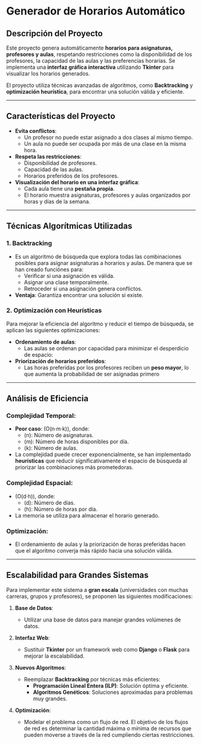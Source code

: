 # **Generador de Horarios Automático**

## **Descripción del Proyecto**
Este proyecto genera automáticamente **horarios para asignaturas, profesores y aulas**, respetando restricciones como la disponibilidad de los profesores, la capacidad de las aulas y las preferencias horarias. Se implementa una **interfaz gráfica interactiva** utilizando **Tkinter** para visualizar los horarios generados.

El proyecto utiliza técnicas avanzadas de algoritmos, como **Backtracking** y **optimización heurística**, para encontrar una solución válida y eficiente.

---

## **Características del Proyecto**
- **Evita conflictos**:
  - Un profesor no puede estar asignado a dos clases al mismo tiempo.
  - Un aula no puede ser ocupada por más de una clase en la misma hora.
- **Respeta las restricciones**:
  - Disponibilidad de profesores.
  - Capacidad de las aulas.
  - Horarios preferidos de los profesores.
- **Visualización del horario en una interfaz gráfica**:
  - Cada aula tiene una **pestaña propia**.
  - El horario muestra asignaturas, profesores y aulas organizados por horas y días de la semana.

---

## **Técnicas Algorítmicas Utilizadas**

### **1. Backtracking**
- Es un algoritmo de búsqueda que explora todas las combinaciones posibles para asignar asignaturas a horarios y aulas. De manera que se han creado funciónes para:
     - Verificar si una asignación es válida.
     - Asignar una clase temporalmente.
     - Retroceder si una asignación genera conflictos.
- **Ventaja**: Garantiza encontrar una solución si existe.

### **2. Optimización con Heurísticas**
Para mejorar la eficiencia del algoritmo y reducir el tiempo de búsqueda, se aplican las siguientes optimizaciones:
- **Ordenamiento de aulas**:
  - Las aulas se ordenan por capacidad para minimizar el desperdicio de espacio:
- **Priorización de horarios preferidos**:
  - Las horas preferidas por los profesores reciben un **peso mayor**, lo que aumenta la probabilidad de ser asignadas primero

---

## **Análisis de Eficiencia**

### **Complejidad Temporal**:
- **Peor caso**: \(O(n·m·k)\), donde:
  - \(n\): Número de asignaturas.
  - \(m\): Número de horas disponibles por día.
  - \(k\): Número de aulas.
- La complejidad puede crecer exponencialmente, se han implementado **heurísticas** que reducir significativamente el espacio de búsqueda al priorizar las combinaciones más prometedoras.

### **Complejidad Espacial**:
- \(O(d·h)\), donde:
  - \(d\): Número de días.
  - \(h\): Número de horas por día.
- La memoria se utiliza para almacenar el horario generado.

### **Optimización**:
- El ordenamiento de aulas y la priorización de horas preferidas hacen que el algoritmo converja más rápido hacia una solución válida.

---

## **Escalabilidad para Grandes Sistemas**
Para implementar este sistema a **gran escala** (universidades con muchas carreras, grupos y profesores), se proponen las siguientes modificaciones:

1. **Base de Datos**:
   - Utilizar una base de datos para manejar grandes volúmenes de datos.

2. **Interfaz Web**:
   - Sustituir **Tkinter** por un framework web como **Django** o **Flask** para mejorar la escalabilidad.

3. **Nuevos Algoritmos**:
   - Reemplazar **Backtracking** por técnicas más eficientes:
     - **Programación Lineal Entera (ILP)**: Solución óptima y eficiente.
     - **Algoritmos Genéticos**: Soluciones aproximadas para problemas muy grandes.

4. **Optimización**:
   - Modelar el problema como un flujo de red. El objetivo de los flujos de red es determinar la cantidad máxima o mínima de recursos que pueden moverse a través de la red cumpliendo ciertas restricciones. 

